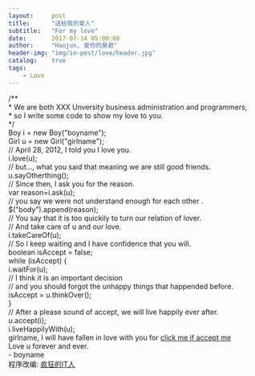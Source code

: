 ```yaml
---
layout:     post
title:      "送给我的爱人"
subtitle:   "For my love"
date:       2017-07-14 05:00:00
author:     "Haojun, 爱你的昊君"
header-img: "img/in-post/love/header.jpg"
catalog:    true
tags:
    - Love
---
```


<!DOCTYPE HTML>
<html xmlns="http://www.w3.org/1999/xhtml" xml:lang="en" lang="en">
<head>
    <title>Our Love Story-Download by http://www.codefans.net</title>
    <meta http-equiv="content-type" content="text/html; charset=UTF-8">
    <style type="text/css">
        @font-face {
            font-family: digit;
            src: url('digital-7_mono.ttf') format("truetype");
        }
    </style>
    <link href="style/default.css" type="text/css" rel="stylesheet">
    <script type="text/javascript" src="style/jquery.js"></script>
    <script type="text/javascript" src="style/garden.js"></script>
    <script type="text/javascript" src="style/functions.js"></script>
</head>

<body>
    <div id="mainDiv">
        <div id="content">
            <div id="code">
                <span class="comments">/**</span><br />
                <span class="space"/><span class="comments">* We are both XXX Unversity  business administration and programmers,</span><br />
                <span class="space"/><span class="comments">* so I write some code to show my love to you.</span><br />
                <span class="space"/><span class="comments">*/</span><br />
                Boy i = <span class="keyword">new</span> Boy(<span class="string">"boyname"</span>);<br />
                Girl u = <span class="keyword">new</span> Girl(<span class="string">"girlname"</span>);<br />
                <span class="comments">// April 28, 2012, I told you I love you. </span><br />
                i.love(u);<br />
                <span class="comments">// but..., what you said that meaning we are still good friends.</span><br />
                u.sayOtherthing();<br />
                <span class="comments">// Since then, I ask you for the reason.</span><br />
                <span class="keyword">var</span> reason=i.ask(u);<br />
                <span class="comments">// you say we were not understand enough for each other .</span><br />
                $("body").append(reason);<br />
                <span class="comments">// You say that it is too quickily to turn our relation of lover.</span><br />
                <span class="comments">// And take care of u and our love.</span><br />
                i.takeCareOf(u);<br />
                <span class="comments">// So I keep waiting and I have confidence that you will.</span><br />
                <span class="keyword">boolean</span> isAccept = <span class="keyword">false</span>;<br />
                <span class="keyword">while</span> (isAccept) {<br />
                <span class="placeholder"/>i.waitFor(u);<br />
                <span class="placeholder"/><span class="comments">// I think it is an important decision</span><br />
                <span class="placeholder"/><span class="comments">// and you should forgot the unhappy things that happended before.</span><br />
                <span class="placeholder"/>isAccept = u.thinkOver();<br />
                }<br />
                <span class="comments">// After a please sound of accept, we will live happily ever after.</span><br />
                u.accept(i);<br />
                i.liveHappilyWith(u);<br />
            </div>
            <div id="loveHeart">
                <canvas id="garden"></canvas>
                <div id="words">
                    <div id="messages">
<center>
</center>
                        girlname, I will have fallen in love with you for
                        <div id="elapseClock" style="display:none"></div>
                        <a href='#' id="accept">click me if accept me</a>
                    </div>
                    <div id="loveu">
                        Love u forever and ever.<br/>
                        <div class="signature">- boyname</div>
                    </div>
                </div>
            </div>
        </div>
        <div id="copyright">
            程序改编: <a href="http://www.crazyiter.com/">疯狂的IT人</a><br />
        </div>
    </div>
    <script type="text/javascript">
        var offsetX = $("#loveHeart").width() / 2;
        var offsetY = $("#loveHeart").height() / 2 - 55;

        if (!document.createElement('canvas').getContext) {
            var msg = document.createElement("div");
            msg.id = "errorMsg";
            msg.innerHTML = "Your browser doesn't support HTML5!<br/>Recommend use Chrome 14+/IE 9+/Firefox 7+/Safari 4+";
            document.body.appendChild(msg);
            $("#code").css("display", "none")
            $("#copyright").css("position", "absolute");
            $("#copyright").css("bottom", "10px");
            document.execCommand("stop");
        } else {
            setTimeout(function () {
                adjustWordsPosition();
                startHeartAnimation();
            }, 10000);

            $("#accept").click(function(){
                $(this).hide();
                $("#elapseClock").show();
                var together = new Date();
                timeElapse(together);
                setInterval(function () {
                    timeElapse(together);
                }, 500);
            })
            adjustCodePosition();
            $("#code").typewriter();
        }
    </script>
</body>
</html>
